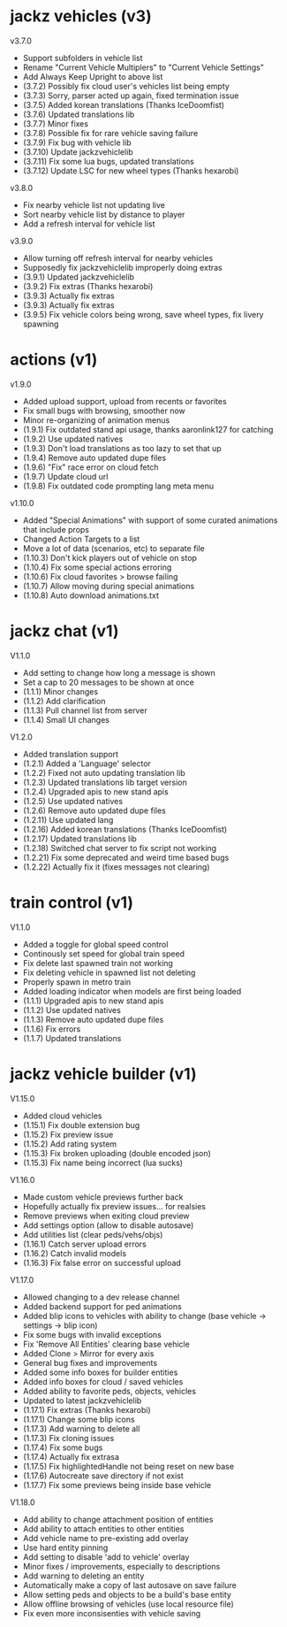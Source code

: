 # jackz vehicles (v3)
  
v3.7.0

* Support subfolders in vehicle list
* Rename "Current Vehicle Multiplers" to "Current Vehicle Settings"
* Add Always Keep Upright to above list
* (3.7.2) Possibly fix cloud user's vehicles list being empty
* (3.7.3) Sorry, parser acted up again, fixed termination issue
* (3.7.5) Added korean translations (Thanks IceDoomfist)
* (3.7.6) Updated translations lib
* (3.7.7) Minor fixes
* (3.7.8) Possible fix for rare vehicle saving failure
* (3.7.9) Fix bug with vehicle lib
* (3.7.10) Update jackzvehiclelib
* (3.7.11) Fix some lua bugs, updated translations
* (3.7.12) Update LSC for new wheel types (Thanks hexarobi)

v3.8.0

* Fix nearby vehicle list not updating live
* Sort nearby vehicle list by distance to player
* Add a refresh interval for vehicle list

v3.9.0

* Allow turning off refresh interval for nearby vehicles
* Supposedly fix jackzvehiclelib improperly doing extras
* (3.9.1) Updated jackzvehiclelib
* (3.9.2) Fix extras (Thanks hexarobi)
* (3.9.3) Actually fix extras
* (3.9.3) Actually fix extras
* (3.9.5) Fix vehicle colors being wrong, save wheel types, fix livery spawning

# actions (v1)

v1.9.0

* Added upload support, upload from recents or favorites
* Fix small bugs with browsing, smoother now
* Minor re-organizing of animation menus
* (1.9.1) Fix outdated stand api usage, thanks aaronlink127 for catching
* (1.9.2) Use updated natives
* (1.9.3) Don't load translations as too lazy to set that up
* (1.9.4) Remove auto updated dupe files
* (1.9.6) "Fix" race error on cloud fetch
* (1.9.7) Update cloud url
* (1.9.8) Fix outdated code prompting lang meta menu

v1.10.0

* Added "Special Animations" with support of some curated animations that include props
* Changed Action Targets to a list
* Move a lot of data (scenarios, etc) to separate file
* (1.10.3) Don't kick players out of vehicle on stop
* (1.10.4) Fix some special actions erroring
* (1.10.6) Fix cloud favorites > browse failing
* (1.10.7) Allow moving during special animations
* (1.10.8) Auto download animations.txt

# jackz chat (v1)

V1.1.0

* Add setting to change how long a message is shown
* Set a cap to 20 messages to be shown at once
* (1.1.1) Minor changes
* (1.1.2) Add clarification
* (1.1.3) Pull channel list from server
* (1.1.4) Small UI changes

V1.2.0

* Added translation support
* (1.2.1) Added a 'Language' selector
* (1.2.2) Fixed not auto updating translation lib
* (1.2.3) Updated translations lib target version
* (1.2.4) Upgraded apis to new stand apis
* (1.2.5) Use updated natives
* (1.2.6) Remove auto updated dupe files
* (1.2.11) Use updated lang
* (1.2.16) Added korean translations (Thanks IceDoomfist)
* (1.2.17) Updated translations lib
* (1.2.18) Switched chat server to fix script not working
* (1.2.21) Fix some deprecated and weird time based bugs
* (1.2.22) Actually fix it (fixes messages not clearing)

# train control (v1)

V1.1.0

* Added a toggle for global speed control
* Continously set speed for global train speed
* Fix delete last spawned train not working
* Fix deleting vehicle in spawned list not deleting
* Properly spawn in metro train
* Added loading indicator when models are first being loaded
* (1.1.1) Upgraded apis to new stand apis
* (1.1.2) Use updated natives
* (1.1.3) Remove auto updated dupe files
* (1.1.6) Fix errors
* (1.1.7) Updated translations

# jackz vehicle builder (v1)

V1.15.0

* Added cloud vehicles
* (1.15.1) Fix double extension bug
* (1.15.2) Fix preview issue
* (1.15.2) Add rating system
* (1.15.3) Fix broken uploading (double encoded json)
* (1.15.3) Fix name being incorrect (lua sucks)

V1.16.0

* Made custom vehicle previews further back
* Hopefully actually fix preview issues... for realsies
* Remove previews when exiting cloud preview
* Add settings option (allow to disable autosave)
* Add utilities list (clear peds/vehs/objs)
* (1.16.1) Catch server upload errors
* (1.16.2) Catch invalid models
* (1.16.3) Fix false error on successful upload

V1.17.0

* Allowed changing to a dev release channel
* Added backend support for ped animations
* Added blip icons to vehicles with ability to change (base vehicle -> settings -> blip icon)
* Fix some bugs with invalid exceptions
* Fix 'Remove All Entities' clearing base vehicle
* Added Clone > Mirror for every axis
* General bug fixes and improvements
* Added some info boxes for builder entities
* Added info boxes for cloud / saved vehicles
* Added ability to favorite peds, objects, vehicles
* Updated to latest jackzvehiclelib
* (1.17.1) Fix extras (Thanks hexarobi)
* (1.17.1) Change some blip icons
* (1.17.3) Add warning to delete all
* (1.17.3) Fix cloning issues
* (1.17.4) Fix some bugs
* (1.17.4) Actually fix extrasa
* (1.17.5) Fix highlightedHandle not being reset on new base
* (1.17.6) Autocreate save directory if not exist
* (1.17.7) Fix some previews being inside base vehicle

V1.18.0

* Add ability to change attachment position of entities
* Add ability to attach entities to other entities
* Add vehicle name to pre-existing add overlay
* Use hard entity pinning
* Add setting to disable 'add to vehicle' overlay
* Minor fixes / improvements, especially to descriptions
* Add warning to deleting an entity
* Automatically make a copy of last autosave on save failure
* Allow setting peds and objects to be a build's base entity
* Allow offline browsing of vehicles (use local resource file)
* Fix even more inconsisenties with vehicle saving